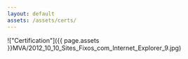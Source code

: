 ```yaml
---
layout: default
assets: /assets/certs/
---
```

!["Certification"]({{ page.assets }}MVA/2012_10_10_Sites_Fixos_com_Internet_Explorer_9.jpg)

